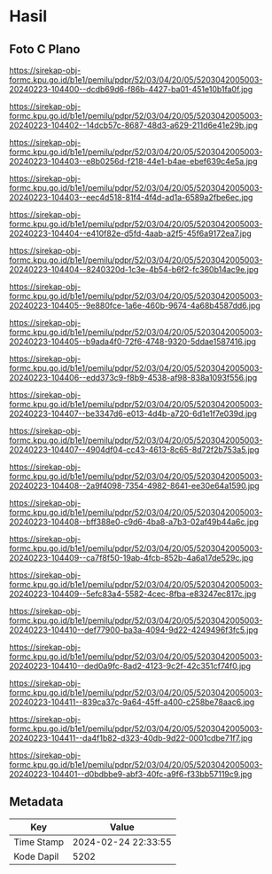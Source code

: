 # Hasil

## Foto C Plano

https://sirekap-obj-formc.kpu.go.id/b1e1/pemilu/pdpr/52/03/04/20/05/5203042005003-20240223-104400--dcdb69d6-f86b-4427-ba01-451e10b1fa0f.jpg

https://sirekap-obj-formc.kpu.go.id/b1e1/pemilu/pdpr/52/03/04/20/05/5203042005003-20240223-104402--14dcb57c-8687-48d3-a629-211d6e41e29b.jpg

https://sirekap-obj-formc.kpu.go.id/b1e1/pemilu/pdpr/52/03/04/20/05/5203042005003-20240223-104403--e8b0256d-f218-44e1-b4ae-ebef639c4e5a.jpg

https://sirekap-obj-formc.kpu.go.id/b1e1/pemilu/pdpr/52/03/04/20/05/5203042005003-20240223-104403--eec4d518-81f4-4f4d-ad1a-6589a2fbe6ec.jpg

https://sirekap-obj-formc.kpu.go.id/b1e1/pemilu/pdpr/52/03/04/20/05/5203042005003-20240223-104404--e410f82e-d5fd-4aab-a2f5-45f6a9172ea7.jpg

https://sirekap-obj-formc.kpu.go.id/b1e1/pemilu/pdpr/52/03/04/20/05/5203042005003-20240223-104404--8240320d-1c3e-4b54-b6f2-fc360b14ac9e.jpg

https://sirekap-obj-formc.kpu.go.id/b1e1/pemilu/pdpr/52/03/04/20/05/5203042005003-20240223-104405--9e880fce-1a6e-460b-9674-4a68b4587dd6.jpg

https://sirekap-obj-formc.kpu.go.id/b1e1/pemilu/pdpr/52/03/04/20/05/5203042005003-20240223-104405--b9ada4f0-72f6-4748-9320-5ddae1587416.jpg

https://sirekap-obj-formc.kpu.go.id/b1e1/pemilu/pdpr/52/03/04/20/05/5203042005003-20240223-104406--edd373c9-f8b9-4538-af98-838a1093f556.jpg

https://sirekap-obj-formc.kpu.go.id/b1e1/pemilu/pdpr/52/03/04/20/05/5203042005003-20240223-104407--be3347d6-e013-4d4b-a720-6d1e1f7e039d.jpg

https://sirekap-obj-formc.kpu.go.id/b1e1/pemilu/pdpr/52/03/04/20/05/5203042005003-20240223-104407--4904df04-cc43-4613-8c65-8d72f2b753a5.jpg

https://sirekap-obj-formc.kpu.go.id/b1e1/pemilu/pdpr/52/03/04/20/05/5203042005003-20240223-104408--2a9f4098-7354-4982-8641-ee30e64a1590.jpg

https://sirekap-obj-formc.kpu.go.id/b1e1/pemilu/pdpr/52/03/04/20/05/5203042005003-20240223-104408--bff388e0-c9d6-4ba8-a7b3-02af49b44a6c.jpg

https://sirekap-obj-formc.kpu.go.id/b1e1/pemilu/pdpr/52/03/04/20/05/5203042005003-20240223-104409--ca7f8f50-19ab-4fcb-852b-4a6a17de529c.jpg

https://sirekap-obj-formc.kpu.go.id/b1e1/pemilu/pdpr/52/03/04/20/05/5203042005003-20240223-104409--5efc83a4-5582-4cec-8fba-e83247ec817c.jpg

https://sirekap-obj-formc.kpu.go.id/b1e1/pemilu/pdpr/52/03/04/20/05/5203042005003-20240223-104410--def77900-ba3a-4094-9d22-4249496f3fc5.jpg

https://sirekap-obj-formc.kpu.go.id/b1e1/pemilu/pdpr/52/03/04/20/05/5203042005003-20240223-104410--ded0a9fc-8ad2-4123-9c2f-42c351cf74f0.jpg

https://sirekap-obj-formc.kpu.go.id/b1e1/pemilu/pdpr/52/03/04/20/05/5203042005003-20240223-104411--839ca37c-9a64-45ff-a400-c258be78aac6.jpg

https://sirekap-obj-formc.kpu.go.id/b1e1/pemilu/pdpr/52/03/04/20/05/5203042005003-20240223-104411--da4f1b82-d323-40db-9d22-0001cdbe71f7.jpg

https://sirekap-obj-formc.kpu.go.id/b1e1/pemilu/pdpr/52/03/04/20/05/5203042005003-20240223-104401--d0bdbbe9-abf3-40fc-a9f6-f33bb57119c9.jpg


## Metadata

| Key        | Value               |
| ---------- | ------------------- |
| Time Stamp | 2024-02-24 22:33:55 |
| Kode Dapil | 5202                |



